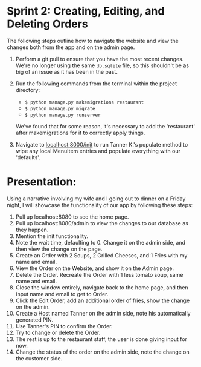 # Sprint 2: Creating, Editing, and Deleting Orders
The following steps outline how to navigate the website and view the changes both from the app and on the
admin page.

 1. Perform a git pull to ensure that you have the most recent changes. We're no longer using the same
 `db.sqlite` file, so this shouldn't be as big of an issue as it has been in the past.
 2. Run the following commands from the terminal within the project directory: 
    * `$ python manage.py makemigrations restaurant`
    * `$ python manage.py migrate`
    * `$ python manage.py runserver`
    
    We've found that for some reason, it's necessary to add the 'restaurant' after makemigrations for it
    to correctly apply things. 
 3. Navigate to [localhost:8000/init](localhost:8000/init) to run Tanner K.'s populate method to wipe 
 any local MenuItem entries and populate everything with our 'defaults'.
 
 # Presentation:
Using a narrative involving my wife and I going out to dinner on a Friday night, I will showcase the
functionality of our app by following these steps:
 1. Pull up localhost:8080 to see the home page.
 2. Pull up localhost:8080/admin to view the changes to our database as they happen.
 3. Mention the init functionality.
 4. Note the wait time, defaulting to 0. Change it on the admin side, and then view the change on the page.
 5. Create an Order with 2 Soups, 2 Grilled Cheeses, and 1 Fries with my name and email.
 6. View the Order on the Website, and show it on the Admin page.
 7. Delete the Order. Recreate the Order with 1 less tomato soup, same name and email.
 8. Close the window entirely, navigate back to the home page, and then input name and email to get to Order.
 9. Click the Edit Order, add an additional order of fries, show the change on the admin.
 10. Create a Host named Tanner on the admin side, note his automatically generated PIN.
 11. Use Tanner's PIN to confirm the Order.
 12. Try to change or delete the Order.
 13. The rest is up to the restaurant staff, the user is done giving input for now. 
 14. Change the status of the order on the admin side, note the change on the customer side.